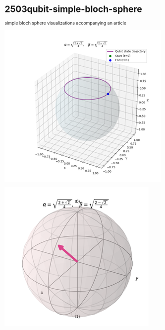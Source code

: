 # 2503qubit-simple-bloch-sphere
simple bloch sphere visualizations accompanying an article

![](media/bloch.png)

![](media/qiskit.png)

